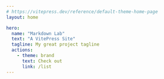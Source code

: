```yaml
---
# https://vitepress.dev/reference/default-theme-home-page
layout: home

hero:
  name: "Markdown Lab"
  text: "A VitePress Site"
  tagline: My great project tagline
  actions:
    - theme: brand
      text: Check out
      link: /list
---
```



